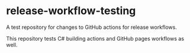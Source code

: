 # release-workflow-testing
A test repository for changes to GitHub actions for release workflows.

This repository tests C# building actions and GitHub pages workflows as well.